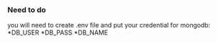### Need to do
you will need to create .env file and put your credential for mongodb:
*DB_USER
*DB_PASS
*DB_NAME